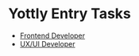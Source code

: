 # Yottly Entry Tasks

- [Frontend Developer](frontend-developer.md)
- [UX/UI Developer](ui-developer.md)